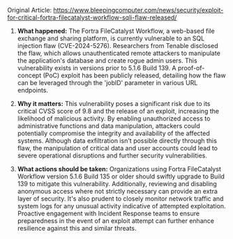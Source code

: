 Original Article: https://www.bleepingcomputer.com/news/security/exploit-for-critical-fortra-filecatalyst-workflow-sqli-flaw-released/

1. **What happened:**
The Fortra FileCatalyst Workflow, a web-based file exchange and sharing platform, is currently vulnerable to an SQL injection flaw (CVE-2024-5276). Researchers from Tenable disclosed the flaw, which allows unauthenticated remote attackers to manipulate the application's database and create rogue admin users. This vulnerability exists in versions prior to 5.1.6 Build 139. A proof-of-concept (PoC) exploit has been publicly released, detailing how the flaw can be leveraged through the 'jobID' parameter in various URL endpoints. 

2. **Why it matters:**
This vulnerability poses a significant risk due to its critical CVSS score of 9.8 and the release of an exploit, increasing the likelihood of malicious activity. By enabling unauthorized access to administrative functions and data manipulation, attackers could potentially compromise the integrity and availability of the affected systems. Although data exfiltration isn't possible directly through this flaw, the manipulation of critical data and user accounts could lead to severe operational disruptions and further security vulnerabilities.

3. **What actions should be taken:**
Organizations using Fortra FileCatalyst Workflow version 5.1.6 Build 135 or older should swiftly upgrade to Build 139 to mitigate this vulnerability. Additionally, reviewing and disabling anonymous access where not strictly necessary can provide an extra layer of security. It's also prudent to closely monitor network traffic and system logs for any unusual activity indicative of attempted exploitation. Proactive engagement with Incident Response teams to ensure preparedness in the event of an exploit attempt can further enhance resilience against this and similar threats.